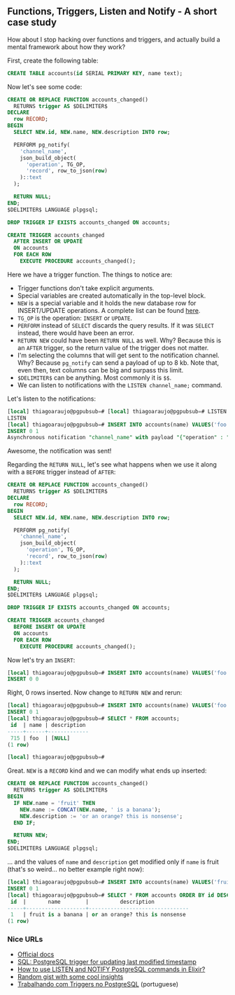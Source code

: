 ## Functions, Triggers, Listen and Notify - A short case study

How about I stop hacking over functions and triggers, and actually
build a mental framework about how they work?

First, create the following table:

```sql
CREATE TABLE accounts(id SERIAL PRIMARY KEY, name text);
```

Now let's see some code:

```sql
CREATE OR REPLACE FUNCTION accounts_changed()
  RETURNS trigger AS $DELIMITER$
DECLARE
  row RECORD;
BEGIN
  SELECT NEW.id, NEW.name, NEW.description INTO row;

  PERFORM pg_notify(
    'channel_name',
    json_build_object(
      'operation', TG_OP,
      'record', row_to_json(row)
    )::text
  );

  RETURN NULL;
END;
$DELIMITER$ LANGUAGE plpgsql;

DROP TRIGGER IF EXISTS accounts_changed ON accounts;

CREATE TRIGGER accounts_changed
  AFTER INSERT OR UPDATE
  ON accounts
  FOR EACH ROW
    EXECUTE PROCEDURE accounts_changed();
```

Here we have a trigger function. The things to notice are:

- Trigger functions don't take explicit arguments.
- Special variables are created automatically in the top-level block.
- `NEW` is a special variable and it holds the new database row for
  INSERT/UPDATE operations. A complete list can be found
  [here](https://www.postgresql.org/docs/9.2/plpgsql-trigger.html).
- `TG_OP` is the operation: `INSERT` or `UPDATE`.
- `PERFORM` instead of `SELECT` discards the query results. If it was
  `SELECT` instead, there would have been an error.
- `RETURN NEW` could have been `RETURN NULL` as well. Why? Because this
is an `AFTER` trigger, so the return value of the trigger does not
matter.
- I'm selecting the columns that will get sent to the notification
channel. Why? Because `pg_notify` can send a payload of up to 8 kb.
Note that, even then, text columns can be big and surpass this limit.
- `$DELIMITER$` can be anything. Most commonly it is `$$`.
- We can listen to notifications with the `LISTEN channel_name;`
command.

Let's listen to the notifications:

```sql
[local] thiagoaraujo@pgpubsub=# [local] thiagoaraujo@pgpubsub=# LISTEN channel_name;
LISTEN
[local] thiagoaraujo@pgpubsub=# INSERT INTO accounts(name) VALUES('foo');
INSERT 0 1
Asynchronous notification "channel_name" with payload "{"operation" : "INSERT", "record" : {"id":722,"name":"foo","description":null}}" received from server process with PID 12169.
```

Awesome, the notification was sent!

Regarding the `RETURN NULL`, let's see what happens when we use it
along with a `BEFORE` trigger instead of `AFTER`:

```sql
CREATE OR REPLACE FUNCTION accounts_changed()
  RETURNS trigger AS $DELIMITER$
DECLARE
  row RECORD;
BEGIN
  SELECT NEW.id, NEW.name, NEW.description INTO row;

  PERFORM pg_notify(
    'channel_name',
    json_build_object(
      'operation', TG_OP,
      'record', row_to_json(row)
    )::text
  );

  RETURN NULL;
END;
$DELIMITER$ LANGUAGE plpgsql;

DROP TRIGGER IF EXISTS accounts_changed ON accounts;

CREATE TRIGGER accounts_changed
  BEFORE INSERT OR UPDATE
  ON accounts
  FOR EACH ROW
    EXECUTE PROCEDURE accounts_changed();
```

Now let's try an `INSERT`:

```sql
[local] thiagoaraujo@pgpubsub=# INSERT INTO accounts(name) VALUES('foo');
INSERT 0 0
```

Right, 0 rows inserted. Now change to `RETURN NEW` and rerun:

```sql
[local] thiagoaraujo@pgpubsub=# INSERT INTO accounts(name) VALUES('foo');
INSERT 0 1
[local] thiagoaraujo@pgpubsub=# SELECT * FROM accounts;
 id  | name | description
-----+------+-------------
 715 | foo  | [NULL]
(1 row)

[local] thiagoaraujo@pgpubsub=#
```

Great. `NEW` is a `RECORD` kind and we can modify what ends up inserted:

```sql
CREATE OR REPLACE FUNCTION accounts_changed()
  RETURNS trigger AS $DELIMITER$
BEGIN
  IF NEW.name = 'fruit' THEN
    NEW.name := CONCAT(NEW.name, ' is a banana');
    NEW.description := 'or an orange? this is nonsense';
  END IF;

  RETURN NEW;
END;
$DELIMITER$ LANGUAGE plpgsql;
```

... and the values of `name` and `description` get modified only if
`name` is fruit (that's so weird... no better example right now):

```sql
[local] thiagoaraujo@pgpubsub=# INSERT INTO accounts(name) VALUES('fruit');
INSERT 0 1
[local] thiagoaraujo@pgpubsub=# SELECT * FROM accounts ORDER BY id DESC LIMIT 1;
 id  |       name        |          description
-----+-------------------+--------------------------------
 1   | fruit is a banana | or an orange? this is nonsense
(1 row)
```

### Nice URLs

- [Official docs](https://www.postgresql.org/docs/9.2/plpgsql-trigger.html)
- [SQL: PostgreSQL trigger for updating last modified timestamp](https://www.the-art-of-web.com/sql/trigger-update-timestamp/)
- [How to use LISTEN and NOTIFY PostgreSQL commands in Elixir?](https://blog.lelonek.me/listen-and-notify-postgresql-commands-in-elixir-187c49597851)
- [Random gist with some cool insights](https://gist.github.com/colophonemes/9701b906c5be572a40a84b08f4d2fa4e)
- [Trabalhando com Triggers no PostgreSQL](https://www.devmedia.com.br/trabalhando-com-triggers-no-postgresql/33531) (portuguese)
